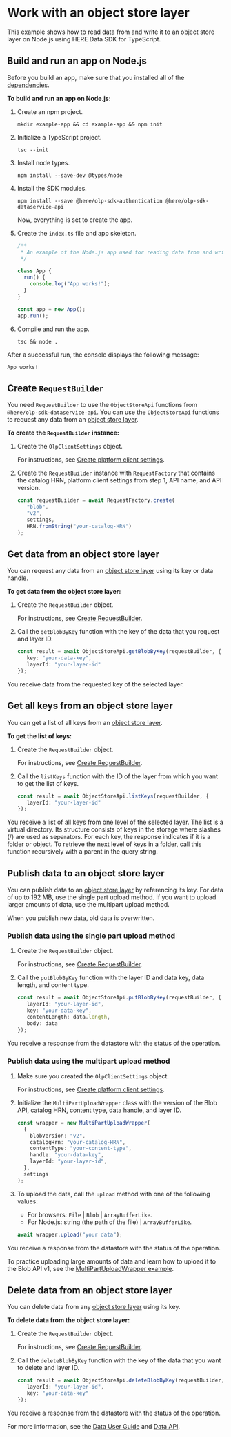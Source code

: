 # Work with an object store layer

This example shows how to read data from and write it to an object store layer on Node.js using HERE Data SDK for TypeScript.

## Build and run an app on Node.js

Before you build an app, make sure that you installed all of the <a href="https://github.com/heremaps/here-data-sdk-typescript#dependencies" target="_blank">dependencies</a>.

**To build and run an app on Node.js:**

1. Create an npm project.

   ```shell
   mkdir example-app && cd example-app && npm init
   ```

2. Initialize a TypeScript project.

   ```shell
   tsc --init
   ```

3. Install node types.

   ```shell
   npm install --save-dev @types/node
   ```

4. Install the SDK modules.

   ```shell
   npm install --save @here/olp-sdk-authentication @here/olp-sdk-dataservice-api
   ```

   Now, everything is set to create the app.

5. Create the `index.ts` file and app skeleton.

   ```typescript
   /**
    * An example of the Node.js app used for reading data from and writing it to an object store layer in the datastore.
    */

   class App {
     run() {
       console.log("App works!");
     }
   }

   const app = new App();
   app.run();
   ```

6. Compile and run the app.

   ```shell
   tsc && node .
   ```

After a successful run, the console displays the following message:

```shell
App works!
```

## Create `RequestBuilder`

You need `RequestBuilder` to use the `ObjectStoreApi` functions from `@here/olp-sdk-dataservice-api`.
You can use the `ObjectStoreApi` functions to request any data from an [object store layer](https://developer.here.com/documentation/data-user-guide/user_guide/portal/layers/layers.html#object-store-layers).

**To create the `RequestBuilder` instance:**

1. Create the `OlpClientSettings` object.

   For instructions, see <a href="https://github.com/heremaps/here-data-sdk-typescript/blob/master/docs/create-platform-client-settings.md" target="_blank">Create platform client settings</a>.

2. Create the `RequestBuilder` instance with `RequestFactory` that contains the catalog HRN, platform client settings from step 1, API name, and API version.

   ```typescript
   const requestBuilder = await RequestFactory.create(
      "blob", 
      "v2", 
      settings, 
      HRN.fromString("your-catalog-HRN")
   );
   ```

## Get data from an object store layer

You can request any data from an [object store layer](https://developer.here.com/documentation/data-user-guide/user_guide/portal/layers/layers.html#object-store-layers) using its key or data handle.

**To get data from the object store layer:**

1. Create the `RequestBuilder` object.

   For instructions, see [Create RequestBuilder](#create-requestbuilder).

2. Call the `getBlobByKey` function with the key of the data that you request and layer ID.

   ```typescript
   const result = await ObjectStoreApi.getBlobByKey(requestBuilder, {
      key: "your-data-key",
      layerId: "your-layer-id"
   });
   ```

You receive data from the requested key of the selected layer.

## Get all keys from an object store layer

You can get a list of all keys from an [object store layer](https://developer.here.com/documentation/data-user-guide/user_guide/portal/layers/layers.html#object-store-layers).

**To get the list of keys:**

1. Create the `RequestBuilder` object.

   For instructions, see [Create RequestBuilder](#create-requestbuilder).

2. Call the `listKeys` function with the ID of the layer from which you want to get the list of keys.

   ```typescript
   const result = await ObjectStoreApi.listKeys(requestBuilder, {
      layerId: "your-layer-id"
   });
   ```

You receive a list of all keys from one level of the selected layer.
The list is a virtual directory. Its structure consists of keys in
the storage where slashes (/) are used as separators.
For each key, the response indicates if it is a folder or object.
To retrieve the next level of keys in a folder,
call this function recursively with a parent in the query string.

## Publish data to an object store layer

You can publish data to an [object store layer](https://developer.here.com/documentation/data-user-guide/user_guide/portal/layers/layers.html#object-store-layers) by referencing its key. For data of up to 192 MB, use the single part upload method. If you want to upload larger amounts of data, use the multipart upload method.

When you publish new data, old data is overwritten.

### Publish data using the single part upload method

1. Create the `RequestBuilder` object.

   For instructions, see [Create RequestBuilder](#create-requestbuilder).

2. Call the `putBlobByKey` function with the layer ID and data key, data length, and content type.

   ```typescript
   const result = await ObjectStoreApi.putBlobByKey(requestBuilder, {
      layerId: "your-layer-id",
      key: "your-data-key",
      contentLength: data.length,
      body: data
   });
   ```

You receive a response from the datastore with the status of the operation.

### Publish data using the multipart upload method

1. Make sure you created the `OlpClientSettings` object.

   For instructions, see <a href="https://github.com/heremaps/here-data-sdk-typescript/blob/master/docs/create-platform-client-settings.md" target="_blank">Create platform client settings</a>.

2. Initialize the `MultiPartUploadWrapper` class with the version of the Blob API, catalog HRN, content type, data handle, and layer ID.

    ```ts
    const wrapper = new MultiPartUploadWrapper(
      {
        blobVersion: "v2",
        catalogHrn: "your-catalog-HRN",
        contentType: "your-content-type",
        handle: "your-data-key",
        layerId: "your-layer-id",
      },
      settings
    );
    ```

3. To upload the data, call the `upload` method with one of the following values:
   - For browsers: `File` | `Blob` | `ArrayBufferLike`.
   - For Node.js: string (the path of the file) | `ArrayBufferLike`.

    ```ts
    await wrapper.upload("your data");
    ```

You receive a response from the datastore with the status of the operation.

To practice uploading large amounts of data and learn how to upload it to the Blob API v1, see the <a href="https://github.com/heremaps/here-data-sdk-typescript/tree/master/examples/multipart-upload-wrapper-example" target="_blank">MultiPartUploadWrapper example</a>.

## Delete data from an object store layer

You can delete data from any [object store layer](https://developer.here.com/documentation/data-user-guide/user_guide/portal/layers/layers.html#object-store-layers) using its key.

**To delete data from the object store layer:**

1. Create the `RequestBuilder` object.

   For instructions, see [Create RequestBuilder](#create-requestbuilder).

2. Call the `deleteBlobByKey` function with the key of the data that you want to delete and layer ID.

   ```typescript
   const result = await ObjectStoreApi.deleteBlobByKey(requestBuilder, {
      layerId: "your-layer-id",
      key: "your-data-key"
   });
   ```

You receive a response from the datastore with the status of the operation.

For more information, see the [Data User Guide](https://developer.here.com/documentation/data-user-guide/user_guide/portal/layers/layers.html) and [Data API](https://developer.here.com/documentation/data-api/api-reference-blob-v2.html).
